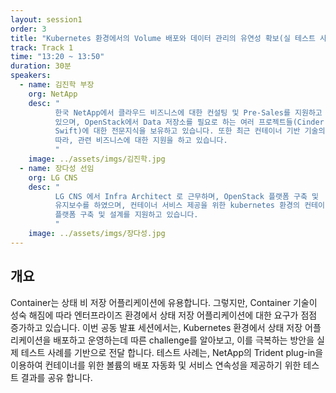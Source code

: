 ```yaml
---
layout: session1
order: 3
title: "Kubernetes 환경에서의 Volume 배포와 데이터 관리의 유연성 확보(실 테스트 사례 공유)"
track: Track 1
time: "13:20 ~ 13:50"
duration: 30분
speakers:
  - name: 김진학 부장
    org: NetApp
    desc: "
	      한국 NetApp에서 클라우드 비즈니스에 대한 컨설팅 및 Pre-Sales를 지원하고
          있으며, OpenStack에서 Data 저장소를 필요로 하는 여러 프로젝트들(Cinder, Manila,
          Swift)에 대한 전문지식을 보유하고 있습니다. 또한 최근 컨테이너 기반 기술의 성장에
          따라, 관련 비즈니스에 대한 지원을 하고 있습니다.
	      "
    image: ../assets/imgs/김진학.jpg
  - name: 장다성 선임
    org: LG CNS
    desc: "
	      LG CNS 에서 Infra Architect 로 근무하며, OpenStack 플랫폼 구축 및
          유지보수를 하였으며, 컨테이너 서비스 제공을 위한 kubernetes 환경의 컨테이너
          플랫폼 구축 및 설계를 지원하고 있습니다.
	      "
    image: ../assets/imgs/장다성.jpg
---
```


## 개요

Container는 상태 비 저장 어플리케이션에 유용합니다. 그렇지만, Container 기술이
성숙 해짐에 따라 엔터프라이즈 환경에서 상태 저장 어플리케이션에 대한 요구가 점점
증가하고 있습니다. 이번 공동 발표 세션에서는, Kubernetes 환경에서 상태 저장
어플리케이션을 배포하고 운영하는데 따른 challenge를 알아보고, 이를 극복하는
방안을 실제 테스트 사례를 기반으로 전달 합니다.
테스트 사례는, NetApp의 Trident plug-in을 이용하여 컨테이너를 위한 볼륨의 배포
자동화 및 서비스 연속성을 제공하기 위한 테스트 결과를 공유 합니다.